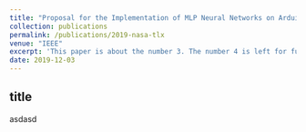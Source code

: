 ```yaml
---
title: "Proposal for the Implementation of MLP Neural Networks on Arduino Platform"
collection: publications
permalink: /publications/2019-nasa-tlx
venue: "IEEE"
excerpt: 'This paper is about the number 3. The number 4 is left for future work.'
date: 2019-12-03
---
```


## title
asdasd
